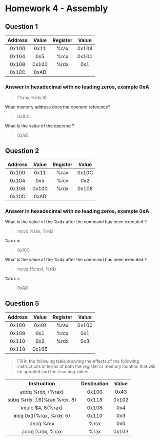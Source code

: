 # Homework 4 - Assembly

## Question 1

| Address  | Value   | Register  | Value |
| :------: |:-------:| :--------:| :----:|
| 0x100    | 0x11    | %rax      | 0x104 |
| 0x104    | 0x5     | %rcx      | 0x100 |
| 0x108    | 0x100   | %rdx      | 0x1   |
| 0x10C    | 0xAD    |           |		 |

### Answer in hexadecimal with no leading zeros, example **0xA**

>(%rax,%rdx,8)

What memory address does the operand reference? 

> 0x10C

What is the value of the operand ?

> 0xAD

## Question 2

| Address  | Value   | Register  | Value |
| :------: |:-------:| :--------:| :----:|
| 0x100    | 0x11    | %rax      | 0x10C |
| 0x104    | 0x5     | %rcx      | 0x2   |
| 0x108    | 0x100   | %rdx      | 0x108 |
| 0x10C    | 0xAD    |           |		 |

### Answer in hexadecimal with no leading zeros, example **0xA**

What is the value of the %rdx after the command has been executed ?

> movq %rax, %rdx

%rdx = 
> 0x10C

What is the value of the %rdx after the command has been executed ?

> movq (%rax), %rdx

%rdx = 
> 0xAD



## Question 5
| Address  | Value   | Register  | Value |
| :------: |:-------:| :--------:| :----:|
| 0x100    | 0x40    | %rax      | 0x100 |
| 0x108    | 0x1     | %rcx      | 0x1   |
| 0x110    | 0x2     | %rdx      | 0x3   |
| 0x118    | 0x105   |           |		 |

> Fill in the following table showing the effects of the following instructions in terms of both the register or memory location that will be updated and the resulting value:

| Instruction                 | Destination   | Value  |
| :-------------------------: |:-------------:| :-----:|
| addq %rdx, (%rax)  		  | 0x100         | 0x43   |
| subq %rdx, 16(%rax,%rcx, 8) | 0x118         | 0x102  |
| imulq $4, 8(%rax)  		  | 0x108         | 0x4    |
| incq 0x1(%rax, %rdx, 5)     | 0x110         | 0x3    |
| decq %rcx 			      | %rcx          | 0x0    |
| addq %rdx, %rax    		  | %rax          | 0x103  |



